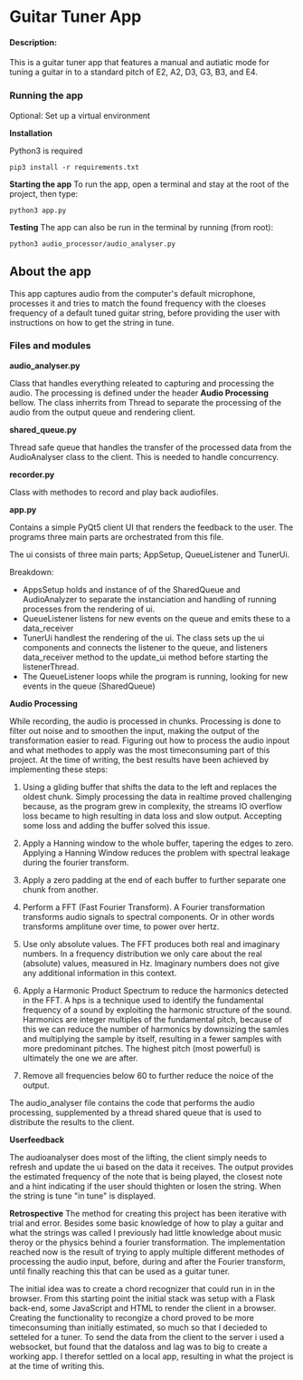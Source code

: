 # Guitar Tuner App

#### Description:

This is a guitar tuner app that features a manual and autiatic mode for tuning a guitar in to a standard pitch of E2, A2, D3, G3, B3, and E4.

### Running the app

Optional: Set up a virtual environment

**Installation**

Python3 is required

`pip3 install -r requirements.txt`

**Starting the app**
To run the app, open a terminal and stay at the root of the project, then type:

`python3 app.py`

**Testing**
The app can also be run in the terminal by running (from root):

`python3 audio_processor/audio_analyser.py`

## About the app

This app captures audio from the computer's default microphone, processes it and tries to match the found frequency with the cloeses frequency of a default tuned guitar string, before providing the user with instructions on how to get the string in tune.

### Files and modules

**audio_analyser.py**

Class that handles everything releated to capturing and processing the audio.
The processing is defined under the header **Audio Processing** bellow.
The class inherrits from Thread to separate the processing of the audio from the output queue and rendering client.

**shared_queue.py**

Thread safe queue that handles the transfer of the processed data from the AudioAnalyser class to the client. This is needed to handle concurrency.

**recorder.py**

Class with methodes to record and play back audiofiles.

**app.py**

Contains a simple PyQt5 client UI that renders the feedback to the user. The programs three main parts are orchestrated from this file.

The ui consists of three main parts; AppSetup, QueueListener and TunerUi.

Breakdown:

- AppsSetup holds and instance of of the SharedQueue and AudioAnalyzer to separate the instanciation and handling of running processes from the rendering of ui.
- QueueListener listens for new events on the queue and emits these to a data_receiver
- TunerUi handlest the rendering of the ui. The class sets up the ui components and connects the listener to the queue, and listeners data_receiver method to the update_ui method before starting the listenerThread.
- The QueueListener loops while the program is running, looking for new events in the queue (SharedQueue)

**Audio Processing**

While recording, the audio is processed in chunks. Processing is done to filter out noise and to smoothen the input, making the output of the transformation easier to read. Figuring out how to process the audio inpout and what methodes to apply was the most timeconsuming part of this project. At the time of writing, the best results have been achieved by implementing these steps:

1. Using a gliding buffer that shifts the data to the left and replaces the oldest chunk. Simply processing the data in realtime proved challenging because, as the program grew in complexity, the streams IO overflow loss became to high resulting in data loss and slow output. Accepting some loss and adding the buffer solved this issue.

2. Apply a Hanning window to the whole buffer, tapering the edges to zero. Applying a Hanning Window reduces the problem with spectral leakage during the fourier transform.

3. Apply a zero padding at the end of each buffer to further separate one chunk from another.

4. Perform a FFT (Fast Fourier Transform). A Fourier transformation transforms audio signals to spectral components. Or in other words transforms amplitune over time, to power over hertz.

5. Use only absolute values. The FFT produces both real and imaginary numbers. In a frequency distribution we only care about the real (absolute) values, measured in Hz. Imaginary numbers does not give any additional information in this context.

6. Apply a Harmonic Product Spectrum to reduce the harmonics detected in the FFT. A hps is a technique used to identify the fundamental frequency of a sound by exploiting the harmonic structure of the sound. Harmonics are integer multiples of the fundamental pitch, because of this we can reduce the number of harmonics by downsizing the samles and multiplying the sample by itself, resulting in a fewer samples with more predominant pitches. The highest pitch (most powerful) is ultimately the one we are after.

7. Remove all frequencies below 60 to further reduce the noice of the output.

The audio_analyser file contains the code that performs the audio processing, supplemented by a thread shared queue that is used to distribute the results to the client.

**Userfeedback**

The audioanalyser does most of the lifting, the client simply needs to refresh and update the ui based on the data it receives.
The output provides the estimated frequency of the note that is being played, the closest note and a hint indicating if the user should thighten or losen the string. When the string is tune "in tune" is displayed.

**Retrospective**
The method for creating this project has been iterative with trial and error. Besides some basic knowledge of how to play a guitar and what the strings was called I previously had little knowledge about music theroy or the physics behind a fourier transformation. The implementation reached now is the result of trying to apply multiple different methodes of processing the audio input, before, during and after the Fourier transform, until finally reaching this that can be used as a guitar tuner.

The initial idea was to create a chord recognizer that could run in in the browser. From this starting point the initial stack was setup with a Flask back-end, some JavaScript and HTML to render the client in a browser. Creating the functionality to recongize a chord proved to be more timeconsuming than initially estimated, so much so that I decieded to setteled for a tuner.
To send the data from the client to the server i used a websocket, but found that the dataloss and lag was to big to create a working app. I therefor settled on a local app, resulting in what the project is at the time of writing this.
